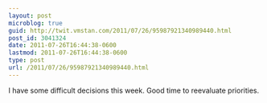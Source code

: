 ```yaml
---
layout: post
microblog: true
guid: http://twit.vmstan.com/2011/07/26/95987921340989440.html
post_id: 3041324
date: 2011-07-26T16:44:38-0600
lastmod: 2011-07-26T16:44:38-0600
type: post
url: /2011/07/26/95987921340989440.html
---
```

I have some difficult decisions this week. Good time to reevaluate priorities.
